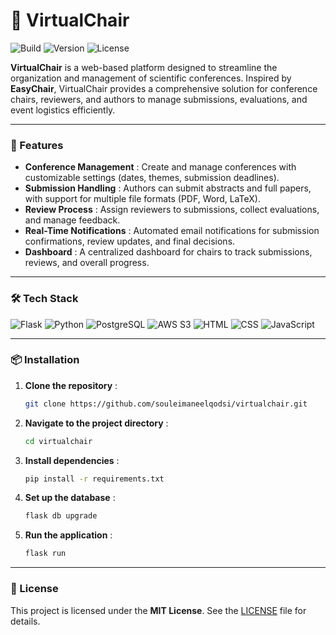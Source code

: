 # 🚀 VirtualChair

![Build](https://img.shields.io/badge/build-passing-brightgreen)
![Version](https://img.shields.io/badge/version-1.0-blue)
![License](https://img.shields.io/badge/license-MIT-orange)

**VirtualChair** is a web-based platform designed to streamline the organization and management of scientific conferences. Inspired by **EasyChair**, VirtualChair provides a comprehensive solution for conference chairs, reviewers, and authors to manage submissions, evaluations, and event logistics efficiently.

---

### 🌟 Features

- **Conference Management** : Create and manage conferences with customizable settings (dates, themes, submission deadlines).
- **Submission Handling** : Authors can submit abstracts and full papers, with support for multiple file formats (PDF, Word, LaTeX).
- **Review Process** : Assign reviewers to submissions, collect evaluations, and manage feedback.
- **Real-Time Notifications** : Automated email notifications for submission confirmations, review updates, and final decisions.
- **Dashboard** : A centralized dashboard for chairs to track submissions, reviews, and overall progress.

---

### 🛠️ Tech Stack

![Flask](https://img.shields.io/badge/Flask-000000?style=for-the-badge&logo=flask&logoColor=white)
![Python](https://img.shields.io/badge/Python-3776AB?style=for-the-badge&logo=python&logoColor=white)
![PostgreSQL](https://img.shields.io/badge/PostgreSQL-4169E1?style=for-the-badge&logo=postgresql&logoColor=white)
![AWS S3](https://img.shields.io/badge/AWS_S3-569A31?style=for-the-badge&logo=amazon-s3&logoColor=white)
![HTML](https://img.shields.io/badge/HTML-E34F26?style=for-the-badge&logo=html5&logoColor=white)
![CSS](https://img.shields.io/badge/CSS-1572B6?style=for-the-badge&logo=css3&logoColor=white)
![JavaScript](https://img.shields.io/badge/JavaScript-F7DF1E?style=for-the-badge&logo=javascript&logoColor=black)

---

### 📦 Installation

1. **Clone the repository** :
   ```bash
   git clone https://github.com/souleimaneelqodsi/virtualchair.git
   ```

2. **Navigate to the project directory** :
   ```bash
   cd virtualchair
   ```

3. **Install dependencies** :
   ```bash
   pip install -r requirements.txt
   ```

4. **Set up the database** :
   ```bash
   flask db upgrade
   ```

5. **Run the application** :
   ```bash
   flask run
   ```

---

### 📄 License

This project is licensed under the **MIT License**. See the [LICENSE](LICENSE) file for details.

